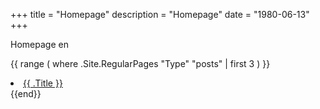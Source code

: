 +++
title = "Homepage"
description = "Homepage"
date = "1980-06-13"
+++

Homepage en

{{ range ( where .Site.RegularPages "Type" "posts" | first 3 ) }}
  <li><a href="{{ .Permalink }}">{{ .Title }}</a></li>
{{end}}